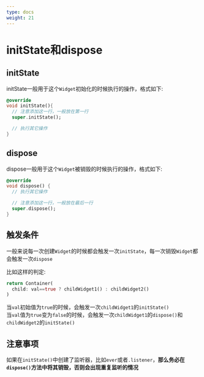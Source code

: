 ```yaml
---
type: docs
weight: 21
---
```


# initState和dispose

## initState

initState一般用于这个`Widget`初始化的时候执行的操作，格式如下:

```dart
@override
void initState(){
  // 注意添加这一行，一般放在第一行
  super.initState();

  // 执行其它操作
}
```

## dispose

dispose一般用于这个`Widget`被销毁的时候执行的操作，格式如下:

```dart
@override
void dispose() {
  // 执行其它操作

  // 注意添加这一行，一般放在最后一行
  super.dispose();
}
```

## 触发条件

一般来说每一次创建`Widget`的时候都会触发一次`initState`，每一次销毁`Widget`都会触发一次`dispose`

比如这样的判定:

```dart
return Container(
  child: val==true ? childWidget1() : childWidget2()
)
```
当`val`初始值为`true`的时候，会触发一次`childWidget1`的`initState()`  
当`val`值为`true`变为`false`的时候，会触发一次`childWidget1`的`dispose()`和`childWidget2`的`initState()`

## 注意事项

如果在`initState()`中创建了监听器，比如`ever`或者`.listener`，**那么务必在`dispose()`方法中将其销毁，否则会出现重复监听的情况**